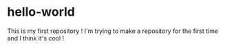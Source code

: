 # hello-world
This is my first repository !
I'm trying to make a repository for the first time and I think it's cool !
